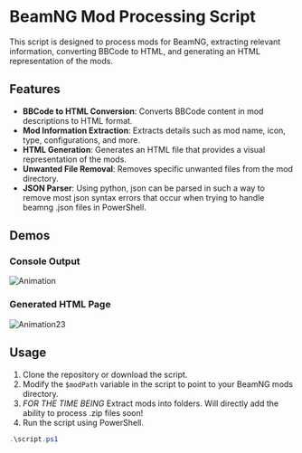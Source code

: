 # BeamNG Mod Processing Script

This script is designed to process mods for BeamNG, extracting relevant information, converting BBCode to HTML, and generating an HTML representation of the mods.

## Features

- **BBCode to HTML Conversion**: Converts BBCode content in mod descriptions to HTML format.
- **Mod Information Extraction**: Extracts details such as mod name, icon, type, configurations, and more.
- **HTML Generation**: Generates an HTML file that provides a visual representation of the mods.
- **Unwanted File Removal**: Removes specific unwanted files from the mod directory.
- **JSON Parser**: Using python, json can be parsed in such a way to remove most json syntax errors that occur when trying to handle beamng .json files in PowerShell.

## Demos


### Console Output
![Animation](https://github.com/dehlirious/BeamNG-Mod-Utility/assets/25449483/a1c25124-9d9e-42fe-b585-47fdf361d36c)

### Generated HTML Page
![Animation23](https://github.com/dehlirious/BeamNG-Mod-Utility/assets/25449483/1250a93f-e81f-49cc-b4e3-44559eea973b)

## Usage

1. Clone the repository or download the script.
2. Modify the `$modPath` variable in the script to point to your BeamNG mods directory.
3. *FOR THE TIME BEING* Extract mods into folders. Will directly add the ability to process .zip files soon!
4. Run the script using PowerShell.

```powershell
.\script.ps1

